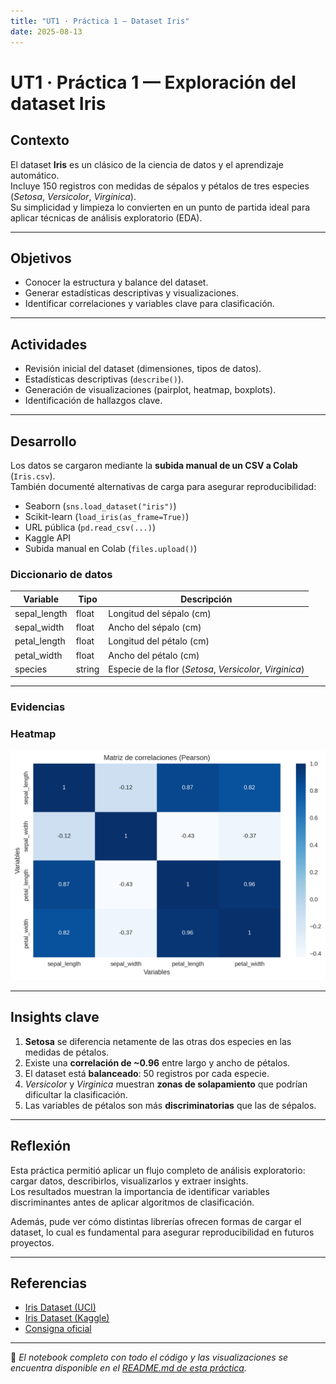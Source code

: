 ```yaml
---
title: "UT1 · Práctica 1 — Dataset Iris"
date: 2025-08-13
---
```


# UT1 · Práctica 1 — Exploración del dataset Iris

## Contexto
El dataset **Iris** es un clásico de la ciencia de datos y el aprendizaje automático.  
Incluye 150 registros con medidas de sépalos y pétalos de tres especies (*Setosa*, *Versicolor*, *Virginica*).  
Su simplicidad y limpieza lo convierten en un punto de partida ideal para aplicar técnicas de análisis exploratorio (EDA).

---

## Objetivos
- Conocer la estructura y balance del dataset.  
- Generar estadísticas descriptivas y visualizaciones.  
- Identificar correlaciones y variables clave para clasificación.  

---

## Actividades
- Revisión inicial del dataset (dimensiones, tipos de datos).  
- Estadísticas descriptivas (`describe()`).  
- Generación de visualizaciones (pairplot, heatmap, boxplots).  
- Identificación de hallazgos clave.  

---

## Desarrollo
Los datos se cargaron mediante la **subida manual de un CSV a Colab** (`Iris.csv`).  
También documenté alternativas de carga para asegurar reproducibilidad:  
- Seaborn (`sns.load_dataset("iris")`)  
- Scikit-learn (`load_iris(as_frame=True)`)  
- URL pública (`pd.read_csv(...)`)  
- Kaggle API  
- Subida manual en Colab (`files.upload()`)

### Diccionario de datos
| Variable       | Tipo    | Descripción                                        |
|----------------|---------|----------------------------------------------------|
| sepal_length   | float   | Longitud del sépalo (cm)                           |
| sepal_width    | float   | Ancho del sépalo (cm)                              |
| petal_length   | float   | Longitud del pétalo (cm)                           |
| petal_width    | float   | Ancho del pétalo (cm)                              |
| species        | string  | Especie de la flor (*Setosa*, *Versicolor*, *Virginica*) |

---
### Evidencias

### Heatmap

![Heatmap de correlaciones](heatmap.png)

---
## Insights clave
1. **Setosa** se diferencia netamente de las otras dos especies en las medidas de pétalos.  
2. Existe una **correlación de ~0.96** entre largo y ancho de pétalos.  
3. El dataset está **balanceado**: 50 registros por cada especie.  
4. *Versicolor* y *Virginica* muestran **zonas de solapamiento** que podrían dificultar la clasificación.  
5. Las variables de pétalos son más **discriminatorias** que las de sépalos.  

---

## Reflexión
Esta práctica permitió aplicar un flujo completo de análisis exploratorio: cargar datos, describirlos, visualizarlos y extraer insights.  
Los resultados muestran la importancia de identificar variables discriminantes antes de aplicar algoritmos de clasificación.  

Además, pude ver cómo distintas librerías ofrecen formas de cargar el dataset, lo cual es fundamental para asegurar reproducibilidad en futuros proyectos.  

---

## Referencias
- [Iris Dataset (UCI)](https://archive.ics.uci.edu/dataset/53/iris)  
- [Iris Dataset (Kaggle)](https://www.kaggle.com/datasets/uciml/iris)  
- [Consigna oficial](https://juanfkurucz.com/ucu-id/ut1/01-exploracion-iris/)
---

📌 *El notebook completo con todo el código y las visualizaciones se encuentra disponible en el [README.md de esta práctica](../../UT1/practica1/README.md).*
